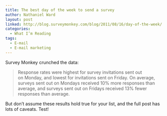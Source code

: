 ```yaml
---
title: The best day of the week to send a survey
author: Nathaniel Ward
layout: post
linked: http://blog.surveymonkey.com/blog/2011/08/16/day-of-the-week/
categories:
  - What I’m Reading
tags:
  - E-mail
  - E-mail marketing
---
```

Survey Monkey crunched the data:

> Response rates were highest for survey invitations sent out on Monday, and lowest for invitations sent on Friday. On average, surveys sent out on Mondays received 10% more responses than average, and surveys sent out on Fridays received 13% fewer responses than average.

But don’t assume these results hold true for your list, and the full post has lots of caveats. Test!
